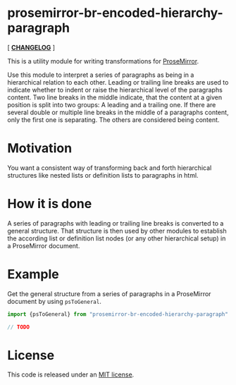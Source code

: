 # prosemirror-br-encoded-hierarchy-paragraph

[ [**CHANGELOG**](https://github.com/thomasgafner/prosemirror-br-encoded-hierarchy-paragraph/blob/master/CHANGELOG.md) ]

This is a utility module for writing transformations for [ProseMirror](https://prosemirror.net).

Use this module to interpret a series of paragraphs as being in a hierarchical relation to each other.
Leading or trailing line breaks are used to indicate whether to indent or raise the hierarchical level of the paragraphs content.
Two line breaks in the middle indicate, that the content at a given position is split into two groups: A leading and a trailing one. If there are several double or multiple line breaks in the middle of a paragraphs content, only the first one is separating. The others are considered being content.

# Motivation

You want a consistent way of transforming back and forth hierarchical structures like nested lists or definition lists to paragraphs in html.

# How it is done

A series of paragraphs with leading or trailing line breaks is converted to a general structure. That structure is then used by other modules to establish the according list or definition list nodes (or any other hierarchical setup) in a ProseMirror document.

# Example

Get the general structure from a series of paragraphs in a ProseMirror document by using `psToGeneral`.


```javascript
import {psToGeneral} from "prosemirror-br-encoded-hierarchy-paragraph"

// TODO
```

# License

This code is released under an
[MIT license](https://github.com/thomasgafner/prosemirror-br-encoded-hierarchy-paragraph/tree/master/LICENSE).
